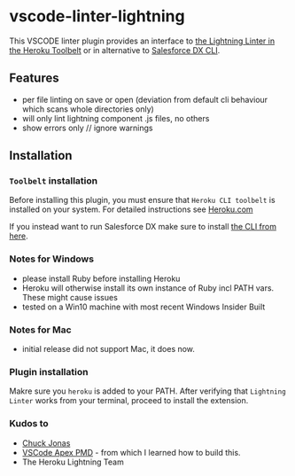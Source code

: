 vscode-linter-lightning
=========================

This VSCODE linter plugin provides
an interface to [the Lightning Linter in the Heroku Toolbelt](https://developer.salesforce.com/docs/atlas.en-us.lightning.meta/lightning/cli_intro.htm) or in alternative to [Salesforce DX CLI](https://developer.salesforce.com/tools/sfdxcli).

## Features
- per file linting on save or open (deviation from default cli behaviour which scans whole directories only)
- will only lint lightning component .js files, no others
- show errors only // ignore warnings

## Installation
### `Toolbelt` installation
Before installing this plugin, you must ensure that `Heroku CLI toolbelt` is installed on your
system. For detailed instructions see [Heroku.com](https://devcenter.heroku.com/articles/heroku-cli)

If you instead want to run Salesforce DX make sure to install [the CLI from here](https://developer.salesforce.com/tools/sfdxcli).

### Notes for Windows
- please install Ruby before installing Heroku
- Heroku will otherwise install its own instance of Ruby incl PATH vars. These might cause issues
- tested on a Win10 machine with most recent Windows Insider Built

### Notes for Mac
- initial release did not support Mac, it does now.

### Plugin installation

Makre sure you `heroku` is added to your PATH. After verifying that `Lightning Linter` works from your terminal, proceed to install the extension. 


### Kudos to
- [Chuck Jonas](https://github.com/ChuckJonas) 
- [VSCode Apex PMD](https://github.com/ChuckJonas/vscode-apex-pmd) - from which I learned how to build this. 
- The Heroku Lightning Team
